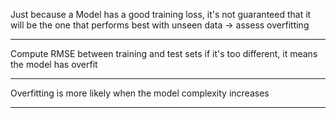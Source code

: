 
Just because a Model has a good training loss, it's not guaranteed that it will be the one that performs best with unseen data -> assess overfitting

---

Compute RMSE between training and test sets
if it's too different, it means the model has overfit

---

Overfitting is more likely when the model complexity increases

---


